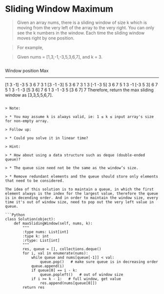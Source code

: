 # Sliding Window Maximum

> Given an array nums, there is a sliding window of size k which is moving from the very left of the array to the very right. You can only see the k numbers in the window. Each time the sliding window moves right by one position.

> For example,

> Given nums = [1,3,-1,-3,5,3,6,7], and k = 3.

> ```
Window position                Max
---------------               -----
[1  3  -1] -3  5  3  6  7       3
 1 [3  -1  -3] 5  3  6  7       3
 1  3 [-1  -3  5] 3  6  7       5
 1  3  -1 [-3  5  3] 6  7       5
 1  3  -1  -3 [5  3  6] 7       6
 1  3  -1  -3  5 [3  6  7]      7
Therefore, return the max sliding window as [3,3,5,5,6,7].
```

> Note: 

> * You may assume k is always valid, ie: 1 ≤ k ≤ input array's size for non-empty array.

> Follow up:

> * Could you solve it in linear time?

> Hint:

> * How about using a data structure such as deque (double-ended queue)?

> * The queue size need not be the same as the window’s size.

> * Remove redundant elements and the queue should store only elements that need to be considered.

The idea of this solution is to maintain a queue, in which the first element always is the index for the largest value, therefore the queue is in decending order. And in order to maintain the window size, every time it's out of window size, need to pop out the very left value in queue.

```Python
class Solution(object):
    def maxSlidingWindow(self, nums, k):
        """
        :type nums: List[int]
        :type k: int
        :rtype: List[int]
        """
        res, queue = [], collections.deque()
        for i, val in enumerate(nums):
            while queue and nums[queue[-1]] < val:
                queue.pop()   # make sure queue is in decreasing order
            queue.append(i)
            if queue[0] == i - k:
                queue.popleft()   # out of window size
            if i >= k - 1:   # full window, get value
                res.append(nums[queue[0]])
        return res
```
